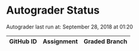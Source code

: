 # Autograder Status
Autograder last run at: September 28, 2018 at 01:20

| GitHub ID | Assignment | Graded Branch |
|-----------|------------|---------------|
